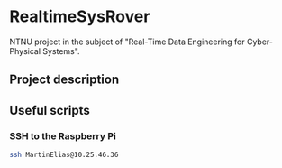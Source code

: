 # RealtimeSysRover

NTNU project in the subject of "Real-Time Data Engineering for Cyber-Physical Systems".

## Project description





## Useful scripts

### SSH to the Raspberry Pi
``` bash
ssh MartinElias@10.25.46.36
```
